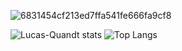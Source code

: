 ![6831454cf213ed7ffa541fe666fa9cf8](https://github.com/Lucas-Quandt/Lucas-Quandt/assets/103226578/9c7b7b3d-cea8-48be-9ce1-7e5dec7bd1de)

![Lucas-Quandt stats](https://github-readme-stats.vercel.app/api?username=lucas-quandt&theme=tokyonight&show_icons=true) ![Top Langs](https://github-readme-stats.vercel.app/api/top-langs/?username=lucas-quandt&theme=tokyonight&show_icons=true)







